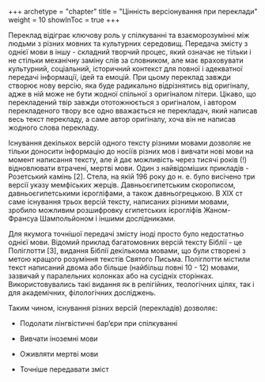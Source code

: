 +++
archetype = "chapter"
title = "Цінність версіонування при переклади"
weight = 10
showInToc = true
+++

Переклад відіграє ключову роль у спілкуванні та взаєморозумінні між
людьми з різних мовних та культурних середовищ. Передача змісту з однієї
мови в іншу - складний творчий процес, який означає не тільки і не
стільки механічну заміну слів за словником, але має враховувати
культурний, соціальний, історичний контекст для повної і адекватної
передачі інформації, ідей та емоцій. При цьому переклад завжди створює
нову версію, яка буде радикально відрізнятись від оригіналу, адже в ній
може не бути жодної спільної з оригіналом літери. Цікаво, що
перекладений твір завжди ототожнюється з оригіналом, і автором
перекладеного твору все одно вважається не перекладач, який написав весь
текст перекладу, а саме автор оригіналу, хоча він не написав жодного
слова перекладу.

Існування декількох версій одного тексту різними мовами дозволяє не
тільки доносити інформацію до носіїв різних мов і вивчати нові мови на
момент написання тексту, але й дає можливість через тисячі років (!)
відновлювати втрачені, мертві мови. Один з найвідоміших прикладів -
Розетський камінь [2]. Стела, на якій 196 року до н. е. було висічено
три версії указу мемфіських жерців. Давньоєгипетським скорописом,
давньоєгипетськими ієрогліфами, а також давньогрецькою. В ХІХ ст саме
існування трьох версій тексту, написаних різними мовами, зробило
можливим розшифровку єгипетських ієрогліфів Жаном-Франсуа Шампольйоном і
іншими дослідниками.

Для якумога точнішої передачі змісту іноді просто було недостатньо
однієї мови. Відомий приклад багатомовних версій тексту Біблії - це
Поліглотти [3], видання Біблії декількома мовами, що були створені з
метою кращого розуміння текстів Святого Письма. Поліглотти містили текст
написаний двома або більше (найбільш повні 10 - 12) мовами, зазвичай у
паралельних колонках або на сусідніх сторінках. Використовувались такі
видання як в релігійних, теологічних цілях, так і для академічних,
філологічних досліджень.

Таким чином, існування різних версій (перекладів) дозволяє:

-   Подолати лінгвістичні барʼєри при спілкуванні

-   Вивчати іноземні мови

-   Оживляти мертві мови

-   Точніше передавати зміст
